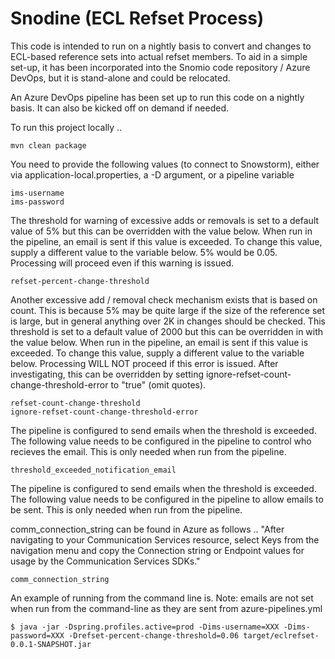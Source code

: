 # Snodine (ECL Refset Process)

This code is intended to run on a nightly basis to convert and changes to ECL-based reference
sets into actual refset members.  To aid in a simple set-up, it has been incorporated into the 
Snomio code repository / Azure DevOps, but it is stand-alone and could be relocated.

An Azure DevOps pipeline has been set up to run this code on a nightly basis.  It can also
be kicked off on demand if needed.

To run this project locally ..

```
mvn clean package
```

You need to provide the following values (to connect to Snowstorm), either via application-local.properties, a -D argument, or a pipeline variable

```
ims-username
ims-password
```

The threshold for warning of excessive adds or removals is set to a default value of 5% but this can be overridden with the value below. When run in the pipeline, an email is sent if this value is exceeded. To change this value, supply a different value to the variable below.  5% would be 0.05.  Processing will proceed even if this warning is issued.

```
refset-percent-change-threshold
```

Another excessive add / removal check mechanism exists that is based on count.  This is because 5% may be quite large if the size of the reference set is large, but in general anything over 2K in changes should be checked.  This threshold is set to a default value of 2000 but this can be overridden in with the value below. When run in the pipeline, an email is sent if this value is exceeded. To change this value, supply a different value to the variable below.  Processing WILL NOT proceed if this error is issued.  After investigating, this can be overridden by setting ignore-refset-count-change-threshold-error to "true" (omit quotes).

```
refset-count-change-threshold
ignore-refset-count-change-threshold-error
```

The pipeline is configured to send emails when the threshold is exceeded.  The following value needs to be configured in the pipeline to control who recieves the email.  This is only needed when run from the pipeline.

```
threshold_exceeded_notification_email
```

The pipeline is configured to send emails when the threshold is exceeded.  The following value needs to be configured in the pipeline to allow emails to be sent.  This is only needed when run from the pipeline.

comm_connection_string can be found in Azure as follows .. "After navigating to your Communication Services resource, select Keys from the navigation menu and copy the Connection string or Endpoint values for usage by the Communication Services SDKs."

```
comm_connection_string
```


An example of running from the command line is.  Note: emails are not set when run from the command-line as they are sent from azure-pipelines.yml

```
$ java -jar -Dspring.profiles.active=prod -Dims-username=XXX -Dims-password=XXX -Drefset-percent-change-threshold=0.06 target/eclrefset-0.0.1-SNAPSHOT.jar

```
